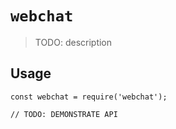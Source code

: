 # `webchat`

> TODO: description

## Usage

```
const webchat = require('webchat');

// TODO: DEMONSTRATE API
```

